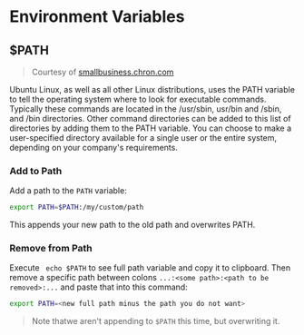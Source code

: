 # Environment Variables

## $PATH

> Courtesy of [smallbusiness.chron.com](https://smallbusiness.chron.com/modify-path-ubuntu-52030.html)

Ubuntu Linux, as well as all other Linux distributions, uses the PATH variable to tell the operating system where to look for executable commands. Typically these commands are located in the /usr/sbin, usr/bin and /sbin, and /bin directories. Other command directories can be added to this list of directories by adding them to the PATH variable. You can choose to make a user-specified directory available for a single user or the entire system, depending on your company's requirements.

### Add to Path

Add a path to the ```PATH``` variable:

```bash
export PATH=$PATH:/my/custom/path
```

This appends your new path to the old path and overwrites PATH.

### Remove from Path

Execute ``` echo $PATH``` to see full path variable and copy it to clipboard. Then remove a specific path between colons ```...:<some path>:<path to be removed>:...``` and paste that into this command:

```bash
export PATH=<new full path minus the path you do not want>
```

> Note thatwe aren't appending to ```$PATH``` this time, but overwriting it.